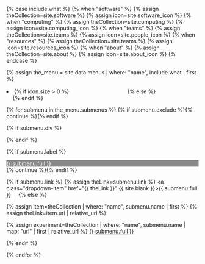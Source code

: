 {% case include.what %}
{% when "software" %}	{% assign theCollection=site.software %}  {% assign icon=site.software_icon %}
{% when "computing" %}	{% assign theCollection=site.computing %} {% assign icon=site.computing_icon %}
{% when "teams" %}	{% assign theCollection=site.teams %}     {% assign icon=site.people_icon %}
{% when "resources" %}	{% assign theCollection=site.teams %}     {% assign icon=site.resources_icon %}
{% when "about" %}	{% assign theCollection=site.about %}     {% assign icon=site.about_icon %}
{% endcase %}

{% assign the_menu = site.data.menus | where: "name", include.what | first %}

<li class="nav-item dropdown px-4">
{% if icon.size > 0 %}  
<a class="nav-link dropdown-toggle" href="#" id="navbarDropdown" role="button" data-toggle="dropdown" aria-haspopup="true" aria-expanded="false" style="color: #fff;">{{ the_menu.full }}&nbsp;&nbsp;<img src="{{ icon | relative_url }}" height="16" width="16"></a>
{% else %}
<a class="nav-link dropdown-toggle" href="#" id="navbarDropdown" role="button" data-toggle="dropdown" aria-haspopup="true" aria-expanded="false" style="color: #fff;">{{ the_menu.full }}</a>
{% endif %}

<div class="dropdown-menu" aria-labelledby="navbarDropdown">

{% for submenu in the_menu.submenus %}
{% if submenu.exclude %}{% continue %}{% endif %}

{% if submenu.div %}<div class="dropdown-divider"></div>{% endif %}

{% if submenu.label %}<div class="dropdown-item" style="color: #fff; background-color: #888;">{{ submenu.full }}</div>{% continue %}{% endif %}


{% if submenu.link %}
{% assign theLink=submenu.link %}
<a class="dropdown-item" href="{{ theLink }}" {{ site.blank }}>{{ submenu.full }}&nbsp;<img src="{{ site.external_icon | relative_url }}" height="12" width="12"></a>
{% else %}

{% assign item=theCollection | where: "name", submenu.name | first %}
{% assign theLink=item.url | relative_url %}

{% assign experiment=theCollection | where: "name", submenu.name | map: "url" | first | relative_url %}
<a class="dropdown-item" href="{{ theLink }}">{{ submenu.full }}</a>

{% endif %}





{% endfor %}

</div>
</li>

